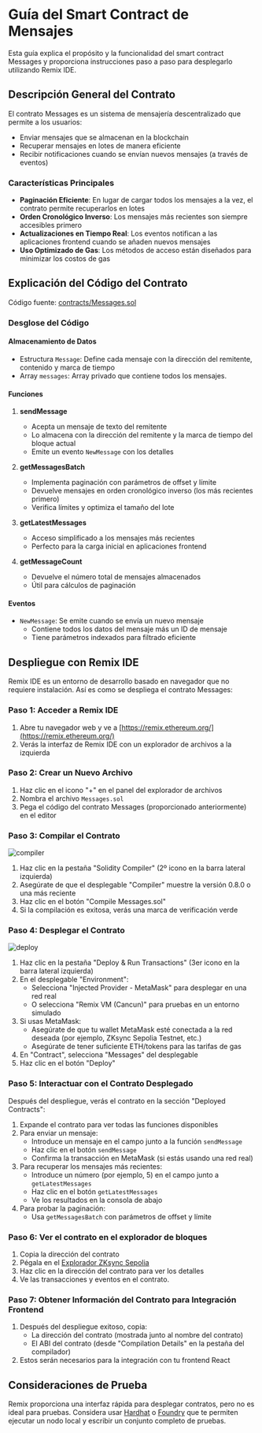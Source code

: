 # Guía del Smart Contract de Mensajes

Esta guía explica el propósito y la funcionalidad del smart contract Messages y proporciona instrucciones paso a paso para desplegarlo utilizando Remix IDE.

## Descripción General del Contrato

El contrato Messages es un sistema de mensajería descentralizado que permite a los usuarios:

- Enviar mensajes que se almacenan en la blockchain
- Recuperar mensajes en lotes de manera eficiente
- Recibir notificaciones cuando se envían nuevos mensajes (a través de eventos)

### Características Principales

- **Paginación Eficiente**: En lugar de cargar todos los mensajes a la vez, el contrato permite recuperarlos en lotes
- **Orden Cronológico Inverso**: Los mensajes más recientes son siempre accesibles primero
- **Actualizaciones en Tiempo Real**: Los eventos notifican a las aplicaciones frontend cuando se añaden nuevos mensajes
- **Uso Optimizado de Gas**: Los métodos de acceso están diseñados para minimizar los costos de gas

## Explicación del Código del Contrato

Código fuente: [contracts/Messages.sol](../../contracts/Messages.sol)

### Desglose del Código

#### Almacenamiento de Datos
- Estructura `Message`: Define cada mensaje con la dirección del remitente, contenido y marca de tiempo
- Array `messages`: Array privado que contiene todos los mensajes.

#### Funciones

1. **sendMessage**
   - Acepta un mensaje de texto del remitente
   - Lo almacena con la dirección del remitente y la marca de tiempo del bloque actual
   - Emite un evento `NewMessage` con los detalles

2. **getMessagesBatch**
   - Implementa paginación con parámetros de offset y límite
   - Devuelve mensajes en orden cronológico inverso (los más recientes primero)
   - Verifica límites y optimiza el tamaño del lote

3. **getLatestMessages**
   - Acceso simplificado a los mensajes más recientes
   - Perfecto para la carga inicial en aplicaciones frontend

4. **getMessageCount**
   - Devuelve el número total de mensajes almacenados
   - Útil para cálculos de paginación

#### Eventos

- `NewMessage`: Se emite cuando se envía un nuevo mensaje
  - Contiene todos los datos del mensaje más un ID de mensaje
  - Tiene parámetros indexados para filtrado eficiente

## Despliegue con Remix IDE

Remix IDE es un entorno de desarrollo basado en navegador que no requiere instalación. Así es como se despliega el contrato Messages:

### Paso 1: Acceder a Remix IDE

1. Abre tu navegador web y ve a [https://remix.ethereum.org/](https://remix.ethereum.org/)
2. Verás la interfaz de Remix IDE con un explorador de archivos a la izquierda

### Paso 2: Crear un Nuevo Archivo

1. Haz clic en el icono "+" en el panel del explorador de archivos
2. Nombra el archivo `Messages.sol`
3. Pega el código del contrato Messages (proporcionado anteriormente) en el editor

### Paso 3: Compilar el Contrato

![compiler](../../images/remix-compile.png)

1. Haz clic en la pestaña "Solidity Compiler" (2º icono en la barra lateral izquierda)
2. Asegúrate de que el desplegable "Compiler" muestre la versión 0.8.0 o una más reciente
3. Haz clic en el botón "Compile Messages.sol"
4. Si la compilación es exitosa, verás una marca de verificación verde

### Paso 4: Desplegar el Contrato

![deploy](../../images/remix-deploy-interact.png)

1. Haz clic en la pestaña "Deploy & Run Transactions" (3er icono en la barra lateral izquierda)
2. En el desplegable "Environment":
   - Selecciona "Injected Provider - MetaMask" para desplegar en una red real
   - O selecciona "Remix VM (Cancun)" para pruebas en un entorno simulado
3. Si usas MetaMask:
   - Asegúrate de que tu wallet MetaMask esté conectada a la red deseada (por ejemplo, ZKsync Sepolia Testnet, etc.)
   - Asegúrate de tener suficiente ETH/tokens para las tarifas de gas
4. En "Contract", selecciona "Messages" del desplegable
5. Haz clic en el botón "Deploy"

### Paso 5: Interactuar con el Contrato Desplegado

Después del despliegue, verás el contrato en la sección "Deployed Contracts":

1. Expande el contrato para ver todas las funciones disponibles
2. Para enviar un mensaje:
   - Introduce un mensaje en el campo junto a la función `sendMessage`
   - Haz clic en el botón `sendMessage`
   - Confirma la transacción en MetaMask (si estás usando una red real)
3. Para recuperar los mensajes más recientes:
   - Introduce un número (por ejemplo, 5) en el campo junto a `getLatestMessages`
   - Haz clic en el botón `getLatestMessages`
   - Ve los resultados en la consola de abajo
4. Para probar la paginación:
   - Usa `getMessagesBatch` con parámetros de offset y límite

### Paso 6: Ver el contrato en el explorador de bloques

1. Copia la dirección del contrato
2. Pégala en el [Explorador ZKsync Sepolia](https://explorer.zksync.io/)
3. Haz clic en la dirección del contrato para ver los detalles
4. Ve las transacciones y eventos en el contrato.

### Paso 7: Obtener Información del Contrato para Integración Frontend

1. Después del despliegue exitoso, copia:
   - La dirección del contrato (mostrada junto al nombre del contrato)
   - El ABI del contrato (desde "Compilation Details" en la pestaña del compilador)
2. Estos serán necesarios para la integración con tu frontend React

## Consideraciones de Prueba

Remix proporciona una interfaz rápida para desplegar contratos, pero no es ideal para pruebas. Considera usar [Hardhat](https://hardhat.org/) o [Foundry](https://getfoundry.sh/) que te permiten ejecutar un nodo local y escribir un conjunto completo de pruebas. 
